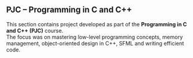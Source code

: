 ##  PJC – Programming in C and C++

This section contains project developed as part of the **Programming in C and C++ (PJC)** course.  
The focus was on mastering low-level programming concepts, memory management, object-oriented design in C++, SFML and writing efficient code. 
